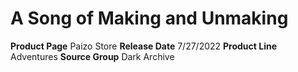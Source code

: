 ﻿---
id: '132'
name: A Song of Making and Unmaking
rarity: Common
source: null
trait: null
type: Source

---
# A Song of Making and Unmaking

**Product Page** Paizo Store
**Release Date** 7/27/2022
**Product Line** Adventures
**Source Group** Dark Archive